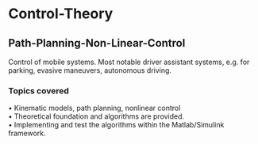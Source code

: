 # Control-Theory
## Path-Planning-Non-Linear-Control

Control of mobile systems. Most notable driver assistant systems, e.g. for parking, evasive maneuvers, autonomous driving.

### Topics covered
• Kinematic models, path planning, nonlinear control  
• Theoretical foundation and algorithms are provided.  
• Implementing and test the algorithms within the Matlab/Simulink framework.
